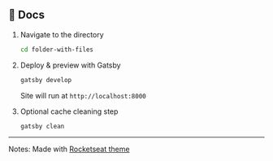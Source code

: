 ## 📄 Docs

1. Navigate to the directory

   ```sh
   cd folder-with-files
   ```

2. Deploy & preview with Gatsby

   ```sh
   gatsby develop
   ```
   
   Site will run at `http://localhost:8000`

3. Optional cache cleaning step

   ```sh
   gatsby clean
   ```
   
***

Notes: Made with [Rocketseat theme](https://github.com/Rocketseat/gatsby-themes/tree/main/%40rocketseat/gatsby-theme-docs)